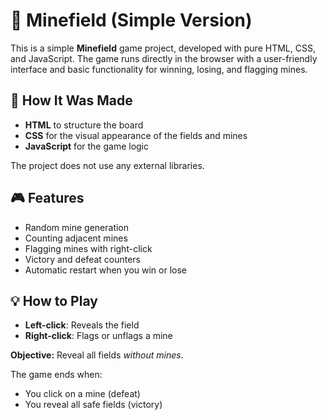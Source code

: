 <h1>🧨 Minefield (Simple Version)</h1>

<p>This is a simple <strong>Minefield</strong> game project, developed with pure HTML, CSS, and JavaScript. The game runs directly in the browser with a user-friendly interface and basic functionality for winning, losing, and flagging mines.</p>

<h2>🚀 How It Was Made</h2>
<ul>
  <li><strong>HTML</strong> to structure the board</li>
  <li><strong>CSS</strong> for the visual appearance of the fields and mines</li>
  <li><strong>JavaScript</strong> for the game logic</li>
</ul>
<p>The project does not use any external libraries.</p>

<h2>🎮 Features</h2>
<ul>
  <li>Random mine generation</li>
  <li>Counting adjacent mines</li>
  <li>Flagging mines with right-click</li>
  <li>Victory and defeat counters</li>
  <li>Automatic restart when you win or lose</li>
</ul>

<h2>💡 How to Play</h2>
<ul>
  <li><strong>Left-click</strong>: Reveals the field</li>
  <li><strong>Right-click</strong>: Flags or unflags a mine</li>
</ul>
<p><strong>Objective:</strong> Reveal all fields <em>without mines</em>.</p>
<p>The game ends when:</p>
<ul>
  <li>You click on a mine (defeat)</li>
  <li>You reveal all safe fields (victory)</li>
</ul>

